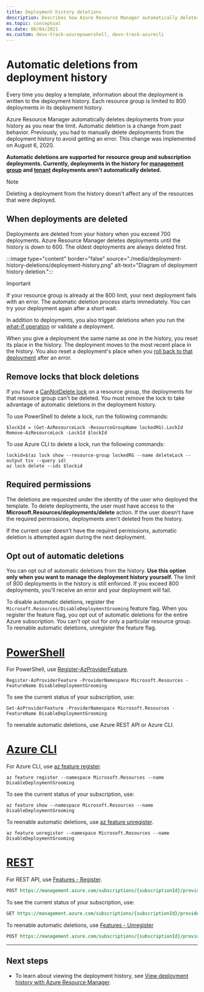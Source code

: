 ```yaml
---
title: Deployment history deletions
description: Describes how Azure Resource Manager automatically deletes deployments from the deployment history. Deployments are deleted when the history is close to exceeding the limit of 800.
ms.topic: conceptual
ms.date: 06/04/2021
ms.custom: devx-track-azurepowershell, devx-track-azurecli
---
```

# Automatic deletions from deployment history

Every time you deploy a template, information about the deployment is written to the deployment history. Each resource group is limited to 800 deployments in its deployment history.

Azure Resource Manager automatically deletes deployments from your history as you near the limit. Automatic deletion is a change from past behavior. Previously, you had to manually delete deployments from the deployment history to avoid getting an error. This change was implemented on August 6, 2020.

**Automatic deletions are supported for resource group and subscription deployments. Currently, deployments in the history for [management group](deploy-to-management-group.md) and [tenant](deploy-to-tenant.md) deployments aren't automatically deleted.**

> [!NOTE]
> Deleting a deployment from the history doesn't affect any of the resources that were deployed.

## When deployments are deleted

Deployments are deleted from your history when you exceed 700 deployments. Azure Resource Manager deletes deployments until the history is down to 600. The oldest deployments are always deleted first.

:::image type="content" border="false" source="./media/deployment-history-deletions/deployment-history.png" alt-text="Diagram of deployment history deletion.":::

> [!IMPORTANT]
> If your resource group is already at the 800 limit, your next deployment fails with an error. The automatic deletion process starts immediately. You can try your deployment again after a short wait.

In addition to deployments, you also trigger deletions when you run the [what-if operation](template-deploy-what-if.md) or validate a deployment.

When you give a deployment the same name as one in the history, you reset its place in the history. The deployment moves to the most recent place in the history. You also reset a deployment's place when you [roll back to that deployment](rollback-on-error.md) after an error.

## Remove locks that block deletions

If you have a [CanNotDelete lock](../management/lock-resources.md) on a resource group, the deployments for that resource group can't be deleted. You must remove the lock to take advantage of automatic deletions in the deployment history.

To use PowerShell to delete a lock, run the following commands:

```azurepowershell-interactive
$lockId = (Get-AzResourceLock -ResourceGroupName lockedRG).LockId
Remove-AzResourceLock -LockId $lockId
```

To use Azure CLI to delete a lock, run the following commands:

```azurecli-interactive
lockid=$(az lock show --resource-group lockedRG --name deleteLock --output tsv --query id)
az lock delete --ids $lockid
```

## Required permissions

The deletions are requested under the identity of the user who deployed the template. To delete deployments, the user must have access to the **Microsoft.Resources/deployments/delete** action. If the user doesn't have the required permissions, deployments aren't deleted from the history.

If the current user doesn't have the required permissions, automatic deletion is attempted again during the next deployment.

## Opt out of automatic deletions

You can opt out of automatic deletions from the history. **Use this option only when you want to manage the deployment history yourself.** The limit of 800 deployments in the history is still enforced. If you exceed 800 deployments, you'll receive an error and your deployment will fail.

To disable automatic deletions, register the `Microsoft.Resources/DisableDeploymentGrooming` feature flag. When you register the feature flag, you opt out of automatic deletions for the entire Azure subscription. You can't opt out for only a particular resource group. To reenable automatic deletions, unregister the feature flag.

# [PowerShell](#tab/azure-powershell)

For PowerShell, use [Register-AzProviderFeature](/powershell/module/az.resources/Register-AzProviderFeature).

```azurepowershell-interactive
Register-AzProviderFeature -ProviderNamespace Microsoft.Resources -FeatureName DisableDeploymentGrooming
```

To see the current status of your subscription, use:

```azurepowershell-interactive
Get-AzProviderFeature -ProviderNamespace Microsoft.Resources -FeatureName DisableDeploymentGrooming
```

To reenable automatic deletions, use Azure REST API or Azure CLI.

# [Azure CLI](#tab/azure-cli)

For Azure CLI, use [az feature register](/cli/azure/feature#az_feature_register).

```azurecli-interactive
az feature register --namespace Microsoft.Resources --name DisableDeploymentGrooming
```

To see the current status of your subscription, use:

```azurecli-interactive
az feature show --namespace Microsoft.Resources --name DisableDeploymentGrooming
```

To reenable automatic deletions, use [az feature unregister](/cli/azure/feature#az_feature_unregister).

```azurecli-interactive
az feature unregister --namespace Microsoft.Resources --name DisableDeploymentGrooming
```

# [REST](#tab/rest)

For REST API, use [Features - Register](/rest/api/resources/features/register).

```rest
POST https://management.azure.com/subscriptions/{subscriptionId}/providers/Microsoft.Features/providers/Microsoft.Resources/features/DisableDeploymentGrooming/register?api-version=2015-12-01
```

To see the current status of your subscription, use:

```rest
GET https://management.azure.com/subscriptions/{subscriptionId}/providers/Microsoft.Features/providers/Microsoft.Resources/features/DisableDeploymentGrooming/register?api-version=2015-12-01
```

To reenable automatic deletions, use [Features - Unregister](/rest/api/resources/features/unregister)

```rest
POST https://management.azure.com/subscriptions/{subscriptionId}/providers/Microsoft.Features/providers/Microsoft.Resources/features/DisableDeploymentGrooming/unregister?api-version=2015-12-01
```

---

## Next steps

* To learn about viewing the deployment history, see [View deployment history with Azure Resource Manager](deployment-history.md).
